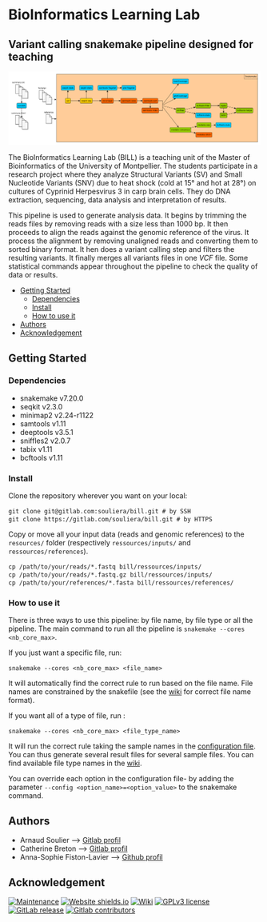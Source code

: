 # BioInformatics Learning Lab 
## Variant calling snakemake pipeline designed for teaching

<img src="pipeline.png" alt="Pipeline" title="Pipeline"/>

The BioInformatics Learning Lab (BILL) is a teaching unit of the Master of Bioinformatics of the University of Montpellier. The students participate in a research project where they analyze Structural Variants (SV) and Small Nucleotide Variants (SNV) due to heat shock (cold at 15° and hot at 28°) on cultures of Cyprinid Herpesvirus 3 in carp brain cells. They do DNA extraction, sequencing, data analysis and interpretation of results. 

This pipeline is used to generate analysis data. It begins by trimming the reads files by removing reads with a size less than 1000 bp. It then proceeds to align the reads against the genomic reference of the virus. It process the alignment by removing unaligned reads and converting them to sorted binary format. It hen does a variant calling step and filters the resulting variants. It finally merges all variants files in one _VCF_ file. Some statistical commands appear throughout the pipeline to check the quality of data or results.

- [Getting Started](#getting-started)
    - [Dependencies](#dependencies)
    - [Install](#install)
    - [How to use it](#how-to-use-it)
- [Authors](#authors)
- [Acknowledgement](#acknowledgement)

## Getting Started

### Dependencies

- snakemake v7.20.0
- seqkit v2.3.0
- minimap2 v2.24-r1122
- samtools v1.11
- deeptools v3.5.1
- sniffles2 v2.0.7
- tabix v1.11
- bcftools v1.11

### Install

Clone the repository wherever you want on your local:

```
git clone git@gitlab.com:souliera/bill.git # by SSH 
git clone https://gitlab.com/souliera/bill.git # by HTTPS
```
Copy or move all your input data (reads and genomic references) to the `resources/` folder (respectively `ressources/inputs/` and `ressources/references`).
```
cp /path/to/your/reads/*.fastq bill/ressources/inputs/
cp /path/to/your/reads/*.fastq.gz bill/ressources/inputs/
cp /path/to/your/references/*.fasta bill/ressources/references/

```

### How to use it

There is three ways to use this pipeline: by file name, by file type or all the pipeline. The main command to run all the pipeline is `snakemake --cores <nb_core_max>`.

If you just want a specific file, run:
```
snakemake --cores <nb_core_max> <file_name>
```
It will automatically find the correct rule to run based on the file name. File names are constrained by the snakefile (see the [wiki](https://gitlab.com/souliera/bill/-/wikis/Release-2024/Rule-details) for correct file name format).

If you want all of a type of file, run :
```
snakemake --cores <nb_core_max> <file_type_name>
```
It will run the correct rule taking the sample names in the [configuration file](https://gitlab.com/souliera/bill/-/wikis/Release-2024/Configuration). You can thus generate several result files for several sample files. You can find available file type names in the [wiki](https://gitlab.com/souliera/bill/-/wikis/Release-2024/Rule-details).

You can override each option in the configuration file- by adding the parameter `--config <option_name>=<option_value>` to the snakemake command.

## Authors

- Arnaud Soulier --> [Gitlab profil](https://gitlab.com/souliera)<br>
- Catherine Breton --> [Gitlab profil](https://gitlab.com/CathyBreton)<br>
- Anna-Sophie Fiston-Lavier --> [Github profil](https://github.com/asfistonlavie)

## Acknowledgement

[![Maintenance](https://img.shields.io/badge/Maintained%3F-yes-green.svg)]() [![Website shields.io](https://img.shields.io/website-up-down-green-red/http/shields.io.svg)](https://informatique-fds.edu.umontpellier.fr/etudiants/masters-transdisciplinaires/master-bioinformatique/bill-bioinformatics-learning-lab/) [![Wiki](https://img.shields.io/badge/Wiki-yes-green.svg)](https://gitlab.com/souliera/bill/-/wikis/BioInformatics-Learning-Lab-Wiki) [![GPLv3 license](https://img.shields.io/badge/License-GPLv3-blue.svg)](http://perso.crans.org/besson/LICENSE.html) [![GitLab release](https://badgen.net/gitlab/releases/souliera/bill/)](https://gitlab.com/souliera/bill/-/releases) [![Gitlab contributors](https://img.shields.io/gitlab/contributors/souliera/bill.svg)](https://gitlab.com/souliera/bill/-/project_members)
